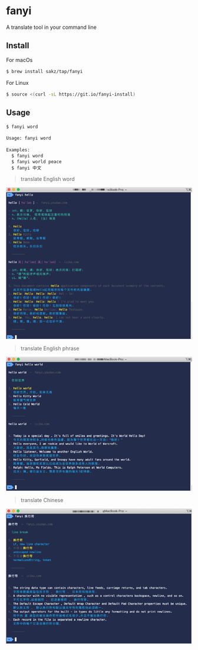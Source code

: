# fanyi
A translate tool in your command line

## Install
For macOs

```bash
$ brew install sakz/tap/fanyi
```
For Linux

```bash
$ source <(curl -sL https://git.io/fanyi-install)
```

## Usage

```bash
$ fanyi word
```

```
Usage: fanyi word

Examples:
  $ fanyi word
  $ fanyi world peace
  $ fanyi 中文
```

> translate English word

![](./asset/1.png)

> translate English phrase

![](./asset/2.png)

> translate Chinese

![](./asset/3.png)